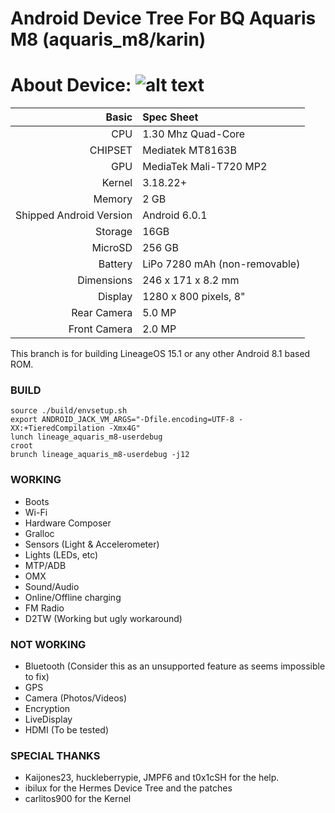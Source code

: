 Android Device Tree For BQ Aquaris M8 (aquaris_m8/karin)
=================================================
About Device:
![alt text](http://i1.wp.com/www.blogtecnologia.es/wp-content/uploads/2017/02/bq.jpg)
=====================================
Basic   | Spec Sheet
-------:|:-------------------------
CPU     | 1.30 Mhz Quad-Core 
CHIPSET | Mediatek MT8163B
GPU     | MediaTek Mali-T720 MP2
Kernel  | 3.18.22+
Memory  | 2 GB
Shipped Android Version | Android 6.0.1
Storage | 16GB
MicroSD | 256 GB
Battery | LiPo 7280 mAh (non-removable)
Dimensions | 246 x 171 x 8.2 mm
Display | 1280 x 800 pixels, 8"
Rear Camera  | 5.0 MP
Front Camera | 2.0 MP

This branch is for building LineageOS 15.1 or any other Android 8.1 based ROM.

### BUILD ###
```
source ./build/envsetup.sh
export ANDROID_JACK_VM_ARGS="-Dfile.encoding=UTF-8 -XX:+TieredCompilation -Xmx4G"
lunch lineage_aquaris_m8-userdebug
croot
brunch lineage_aquaris_m8-userdebug -j12
```

### WORKING ###
- Boots
- Wi-Fi
- Hardware Composer
- Gralloc
- Sensors (Light & Accelerometer)
- Lights (LEDs, etc)
- MTP/ADB
- OMX
- Sound/Audio
- Online/Offline charging
- FM Radio
- D2TW (Working but ugly workaround)

### NOT WORKING ###
- Bluetooth (Consider this as an unsupported feature as seems impossible to fix)
- GPS
- Camera (Photos/Videos)
- Encryption
- LiveDisplay
- HDMI (To be tested)

### SPECIAL THANKS ###
- Kaijones23, huckleberrypie, JMPF6 and t0x1cSH for the help.
- ibilux for the Hermes Device Tree and the patches
- carlitos900 for the Kernel
